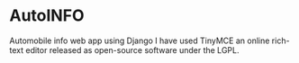 # AutoINFO
Automobile info web app using Django
I have used TinyMCE an online rich-text editor released as open-source software under the LGPL.
